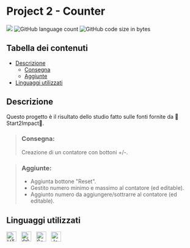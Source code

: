 # Project 2 - Counter
![](https://img.shields.io/badge/Start2Impact%20Project-Front%20End-brightgreen) ![GitHub language count](https://img.shields.io/github/languages/count/SDVoGo/Project-2-Counter?label=Used%20Languages) ![GitHub code size in bytes](https://img.shields.io/github/languages/code-size/SDVoGo/Project-2-Counter)

## Tabella dei contenuti
- [Descrizione](https://github.com/SDVoGo/Project-2-Counter/edit/main/README.md#descrizione)
   - [Consegna](https://github.com/SDVoGo/Project-2-Counter/edit/main/README.md#consegna)
   - [Aggiunte](https://github.com/SDVoGo/Project-2-Counter/edit/main/README.md#aggiunte)
 - [Linguaggi utilizzati](https://github.com/SDVoGo/Project-2-Counter/edit/main/README.md#linguaggi-utilizzati)

## Descrizione
Questo progetto è il risultato dello studio fatto sulle fonti fornite da 🚀Start2Impact🚀.

> ### Consegna: 
> Creazione di un contatore con bottoni +/-.

> ### Aggiunte:
> - Aggiunta bottone "Reset".
> - Gestito numero minimo e massimo al contatore (ed editable).
> - Aggiunto numero da aggiungere/sottrarre al contatore (ed editable).

## Linguaggi utilizzati

<img align="left" alt="HTML5" width="26px" src="https://cdn.jsdelivr.net/gh/devicons/devicon/icons/html5/html5-original.svg" style="padding-right:10px;"/>
<img align="left" alt="CSS3" width="26px" src="https://cdn.jsdelivr.net/gh/devicons/devicon/icons/css3/css3-original.svg" style="padding-right:10px;"/>
<img align="left" alt="Sass" width="26px" src="https://cdn.jsdelivr.net/gh/devicons/devicon/icons/sass/sass-original.svg" style="padding-right:10px;"/>
<img align="left" alt="JavaScript" width="26px" src="https://cdn.jsdelivr.net/gh/devicons/devicon/icons/javascript/javascript-original.svg" style="padding-right:10px;"/>

